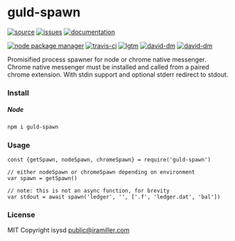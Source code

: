 # guld-spawn

[![source](https://img.shields.io/badge/source-bitbucket-blue.svg)](https://bitbucket.org/guld/tech-js-node_modules-guld-spawn) [![issues](https://img.shields.io/badge/issues-bitbucket-yellow.svg)](https://bitbucket.org/guld/tech-js-node_modules-guld-spawn/issues) [![documentation](https://img.shields.io/badge/docs-guld.tech-green.svg)](https://guld.tech/lib/guld-spawn.html)

[![node package manager](https://img.shields.io/npm/v/guld-spawn.svg)](https://www.npmjs.com/package/guld-spawn) [![travis-ci](https://travis-ci.org/guldcoin/tech-js-node_modules-guld-spawn.svg)](https://travis-ci.org/guldcoin/tech-js-node_modules-guld-spawn?branch=guld) [![lgtm](https://img.shields.io/lgtm/grade/javascript/b/guld/tech-js-node_modules-guld-spawn.svg?logo=lgtm&logoWidth=18)](https://lgtm.com/projects/b/guld/tech-js-node_modules-guld-spawn/context:javascript) [![david-dm](https://david-dm.org/guldcoin/tech-js-node_modules-guld-spawn/status.svg)](https://david-dm.org/guldcoin/tech-js-node_modules-guld-spawn) [![david-dm](https://david-dm.org/guldcoin/tech-js-node_modules-guld-spawn/dev-status.svg)](https://david-dm.org/guldcoin/tech-js-node_modules-guld-spawn?type=dev)

Promisified process spawner for node or chrome native messenger. Chrome native messenger must be installed and called from a paired chrome extension. With stdin support and optional stderr redirect to stdout.

### Install

##### Node

```sh
npm i guld-spawn
```

### Usage

``` JS
const {getSpawn, nodeSpawn, chromeSpawn} = require('guld-spawn')

// either nodeSpawn or chromeSpawn depending on environment
var spawn = getSpawn()

// note: this is not an async function, for brevity
var stdout = await spawn('ledger', '', ['.f', 'ledger.dat', 'bal'])
```

### License

MIT Copyright isysd <public@iramiller.com>

